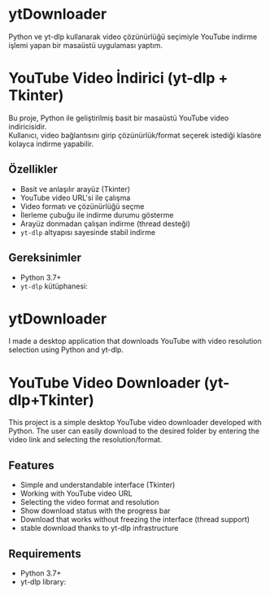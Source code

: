 # ytDownloader
Python ve yt-dlp kullanarak video çözünürlüğü seçimiyle YouTube indirme işlemi yapan bir masaüstü uygulaması yaptım.

# YouTube Video İndirici (yt-dlp + Tkinter)

Bu proje, Python ile geliştirilmiş basit bir masaüstü YouTube video indiricisidir.  
Kullanıcı, video bağlantısını girip çözünürlük/format seçerek istediği klasöre kolayca indirme yapabilir.

## Özellikler
- Basit ve anlaşılır arayüz (Tkinter)
- YouTube video URL'si ile çalışma
- Video formatı ve çözünürlüğü seçme
- İlerleme çubuğu ile indirme durumu gösterme
- Arayüz donmadan çalışan indirme (thread desteği)
- `yt-dlp` altyapısı sayesinde stabil indirme

## Gereksinimler
- Python 3.7+
- `yt-dlp` kütüphanesi:

# ytDownloader
I made a desktop application that downloads YouTube with video resolution selection using Python and yt-dlp.

# YouTube Video Downloader (yt-dlp+Tkinter)
This project is a simple desktop YouTube video downloader developed with Python.
The user can easily download to the desired folder by entering the video link and selecting the resolution/format.

## Features
- Simple and understandable interface (Tkinter)
- Working with YouTube video URL
- Selecting the video format and resolution
- Show download status with the progress bar
- Download that works without freezing the interface (thread support)
- stable download thanks to yt-dlp infrastructure

## Requirements
- Python 3.7+
- yt-dlp library:
